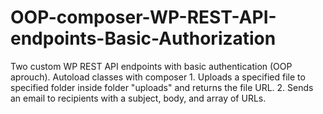 # OOP-composer-WP-REST-API-endpoints-Basic-Authorization
Two custom WP REST API endpoints with basic authentication (OOP aprouch). Autoload classes with composer 1. Uploads a specified file to specified folder inside folder "uploads" and returns the file URL.  2. Sends an email to recipients with a subject, body, and array of URLs.
